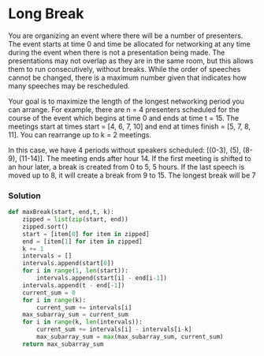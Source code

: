 # Long Break

You are organizing an event where there will be a number of presenters. The event starts at time 0 and time be allocated for networking at any time during the event when there is not a presentation being made. The presentations may not overlap as they are in the same room, but this allows them to run consecutively, without breaks. While the order of speeches cannot be changed, there is a maximum number given that indicates how many speeches may be rescheduled. 

Your goal is to maximize the length of the longest networking period you can arrange.
For example, there are n = 4 presenters scheduled for the course of the event which begins at time 0 and ends at time t = 15. The meetings start at times start = [4, 6, 7, 10] and end at times finish = [5, 7, 8, 11]. You can rearrange up to k = 2 meetings. 

In this case, we have 4 periods without speakers scheduled: [(0-3), (5), (8-9), (11-14)]. The meeting ends after hour 14. If the first meeting is shifted to an hour later, a break is created from 0 to 5, 5 hours. If the last speech is moved up to 8, it will create a break from 9 to 15. The longest break will be 7

### Solution
```python
def maxBreak(start, end,t, k):
    zipped = list(zip(start, end))
    zipped.sort()
    start = [item[0] for item in zipped]
    end = [item[1] for item in zipped]
    k += 1
    intervals = []
    intervals.append(start[0])
    for i in range(1, len(start)):
        intervals.append(start[i] - end[i-1])
    intervals.append(t - end[-1])
    current_sum = 0
    for i in range(k):
        current_sum += intervals[i]
    max_subarray_sum = current_sum
    for i in range(k, len(intervals)):
        current_sum += intervals[i] - intervals[i-k]
        max_subarray_sum = max(max_subarray_sum, current_sum)
    return max_subarray_sum
```